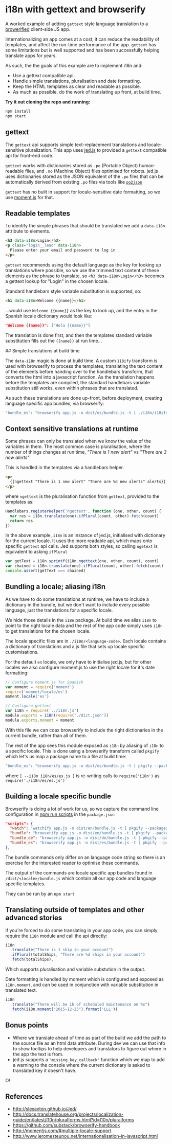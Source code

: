 # i18n with gettext and browserify

A worked example of adding `gettext` style language translation to a [browerified](https://github.com/substack/node-browserify) client-side JS app.

Internationalizing an app comes at a cost; it can reduce the readability of templates, and affect the run-time performance of the app. `gettext` has some limitations but is well supported and has been successfully helping translate apps for years.

As such, the the goals of this example are to implement i18n and:

- Use a gettext compatible api.
- Handle simple translations, pluralisation and date formatting.
- Keep the HTML templates as clear and readable as possible.
- As much as possible, do the work of translating up front, at build time.

**Try it out cloning the repo and running:**

```sh
npm install
npm start
```

## gettext

The `gettext` api supports simple text-replacement translations and locale-sensitive pluralization. This app uses [jed.js](http://slexaxton.github.io/Jed/) to provided a `gettext` compatible api for front-end code.

`gettext` works with dictionaries stored as `.po` (Portable Object) human-readable files, and `.mo` (Machine Object) files optimised for robots. jed.js uses dictionaries stored as the JSON equivalent of the `.po` files that can be automatically derived from existing `.po` files via tools like [`po2json`](https://github.com/mikeedwards/po2json)

`gettext` has no built in support for locale-sensitive date formatting, so we use [moment.js](http://momentjs.com/#multiple-locale-support) for that.

## Readable templates

To identify the simple phrases that should be translated we add a `data-i18n` attribute to elements.

```html
<h3 data-i18n>Login</h3>
<p class="login__lead" data-i18n>
  Please enter your email and password to log in
</p>
```

`gettext` recommends using the default language as the key for looking up translations where possible, so we use the trimmed text content of these elements as the phrase to translate, so `<h3 data-i18n>Login</h3>` becomes a gettext lookup for "Login" in the chosen locale.

Standard handlebars style variable substitution is supported, so:

```html
<h1 data-i18n>Welcome {{name}}</h1>
```

...would use `Welcome {{name}}` as the key to look up, and the entry in the Spanish locale dictionary would look like:

```json
"Welcome {{name}}": ["Hola {{name}}"]
```

The translation is done first, and then the templates standard variable substitution fills out the `{{name}}` at run time...

## Simple translations at build time

The `data-i18n` magic is done at build time. A custom `118ify` transform is used with browserify to process the templates, translating the text content of the elements before handing over to the handlebars transform, that converts the html into a javascript function. As the translation happens before the templates are compiled, the standard handlebars variable substitution still works, even within phrases that are translated.

As such these translations are done up-front, before deployment, creating language specific app bundles, via browserify:

```sh
"bundle_es": "browserify app.js -o dist/es/bundle.js -t [ ./i18n/i18ify.js --lang es ] -t hbsfy",
```

## Context sensitive translations at runtime

Some phrases can only be translated when we know the value of the variables in them. The most common case is pluralisation, where the number of things changes at run time, _"There is 1 new alert"_ vs _"There are 3 new alerts"_

This is handled in the templates via a handlebars helper.

```html
<p>
  {{ngettext "There is 1 new alert" "There are %d new alerts" alerts}}
</p>
```
where `ngettext` is the pluralisation function from `gettext`, provided to the templates as:

```js
Handlebars.registerHelper('ngettext', function (one, other, count) {
  var res = i18n.translate(one).ifPlural(count, other).fetch(count)
  return res
})
```

In the above example, `i18n` is an instance of jed.js, initialised with dictionary for the current locale. It uses the more readable api, which maps onto specific `gettext` api calls. Jed supports both styles, so calling `ngetext` is equivalent to asking `ifPlural`

```js
var getText = i18n.sprintf(i18n.ngettext(one, other, count), count)
var chained = i18n.translate(one).ifPlural(count, other).fetch(count)
console.assert(getText === chained)
```

## Bundling a locale; aliasing i18n

As we have to do some translations at runtime, we have to include a dictionary in the bundle, but we don't want to include every possible language, just the translations for a specific locale.

We hide those details in the `i18n` package. At build time we alias `i18n` to point to the right locale data and the rest of the app code simply uses `i18n` to get translations for the chosen locale.

The locale specific files are in `./i18n/<language-code>`. Each locale contains a dictionary of translations and a js file that sets up locale specific customisations.

For the default `en` locale, we only have to initialise jed.js, but for other locales we also configure moment.js to use the right locale for it's date formatting:

```js
// Configure moment.js for Spanish
var moment = require('moment')
require('moment/locale/es')
moment.locale('es')

// Configure gettext
var i18n = require('../i18n.js')
module.exports = i18n(require('./dict.json'))
module.exports.moment = moment
```

With this file we can coax browserify to include the right dictionaries in the current bundle, rather than all of them.

The rest of the app sees this module exposed as `i18n` by aliasing of `i18n` to a specific locale. This is done using a browserify transform called `pkgify` which let's us map a package name to a file at build time:

```sh
"bundle_es": "browserify app.js -o dist/es/bundle.js -t [ pkgify --packages [ --i18n i18n/es/es.js ] ]"
```

where `[ --i18n i18n/es/es.js ]` is re-writing calls to `require('i18n')` as `require('./i18n/es/es.js')`

## Building a locale specific bundle

Browserify is doing a lot of work for us, so we capture the command line configuration in [npm run scripts](http://substack.net/task_automation_with_npm_run) in the `package.json`

```json
"scripts": {
  "watch": "watchify app.js -o dist/en/bundle.js -t [ pkgify --packages [ --i18n i18n/en/en.js ] ] -t hbsfy",
  "bundle": "browserify app.js -o dist/en/bundle.js -t [ pkgify --packages [ --i18n ./i18n/en/en.js ] ] -t hbsfy",
  "bundle_de": "browserify app.js -o dist/de/bundle.js -t [ pkgify --packages [ --i18n i18n/de/de.js ] ] -t [ ./i18n/i18ify.js --lang de ] -t hbsfy",
  "bundle_es": "browserify app.js -o dist/es/bundle.js -t [ pkgify --packages [ --i18n i18n/es/es.js ] ] -t [ ./i18n/i18ify.js --lang es ] -t hbsfy"
},
```

The bundle commands only differ on an language code string so there is an exercise for the interested reader to optimise these commands.

The output of the commands are locale specific app bundles found in `/dist/<locale>/bundle.js` which contain all our app code and language specific templates.

They can be run by an `npm start`

## Translating outside of templates and other advanced stories

If you're forced to do some translating in your app code, you can simply require the `i18n` module and call the api directly:

```js
i18n
  .translate("There is 1 ship in your account")
  .ifPlural(totalShips, "There are %d ships in your account")
  .fetch(totalShips),
```

Which supports pluralisation and variable substution in the output.

Date formatting is handled by moment which is configured and exposed as `i18n.moment`, and can be used in conjunction with variable substitution in translated text.

```js
i18n
  .translate("There will be 1h of scheduled maintenance on %s")
  .fetch(i18n.moment("2015-12-25").format('LLL'))
```

## Bonus points

- Where we translate ahead of time as part of the build we add the path to the source file as an html data attribute. During dev we can use that info to show tooltips to help developers and translators to figure out where in the app the text is from.
- jed.js supports a `"missing_key_callback"` function which we map to add a warning to the console where the current dictionary is asked to translated key it doesn't have.

O!

## References

- http://slexaxton.github.io/Jed/
- http://docs.translatehouse.org/projects/localization-guide/en/latest/l10n/pluralforms.html?id=l10n/pluralforms
- https://github.com/substack/browserify-handbook
- http://momentjs.com/#multiple-locale-support
- http://www.jeromesteunou.net/internationalisation-in-javascript.html

